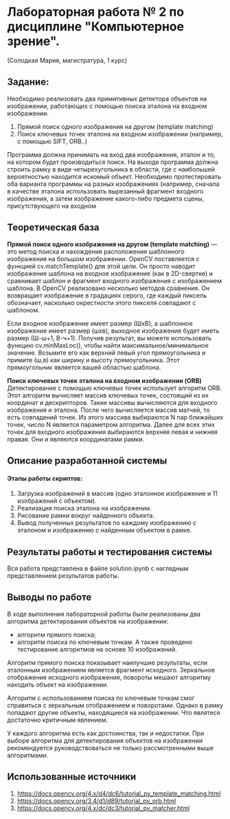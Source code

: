 # Лабораторная работа № 2 по дисциплине "Компьютерное зрение". 
(Солодкая Мария, магистратура, 1 курс)

## Задание:
Необходимо реализовать два примитивных детектора объектов на изображении, работающих с помощью поиска эталона на входном изображении.
1. Прямой поиск одного изображения на другом (template matching)
2. Поиск ключевых точек эталона на входном изображении (например, с помощью SIFT, ORB..)

Программа должна принимать на вход два изображения, эталон и то, на котором будет производиться поиск. На выходе программа должна строить рамку в виде четырехугольника в области, где с наибольшей вероятностью находится искомый объект. Необходимо протестировать оба варианта программы на разных изображениях (например, сначала в качестве эталона использовать вырезанный фрагмент входного изображения, а затем изображение какого-либо предмета сцены, присутствующего на входном

## Теоретическая база
**Прямой поиск одного изображения на другом (template matching)** — это метод поиска и нахождения расположения шаблонного изображения на большом изображении. OpenCV поставляется с функцией cv.matchTemplate() для этой цели. Он просто наводит изображение шаблона на входное изображение (как в 2D-свертке) и сравнивает шаблон и фрагмент входного изображения с изображением шаблона. В OpenCV реализовано несколько методов сравнения. Он возвращает изображение в градациях серого, где каждый пиксель обозначает, насколько окрестности этого пикселя совпадают с шаблоном.

Если входное изображение имеет размер (ШхВ), а шаблонное изображение имеет размер (шхв), выходное изображение будет иметь размер (Ш-ш+1, В-ч+1). Получив результат, вы можете использовать функцию cv.minMaxLoc(), чтобы найти максимальное/минимальное значение. Возьмите его как верхний левый угол прямоугольника и примите (ш,в) как ширину и высоту прямоугольника. Этот прямоугольник является вашей областью шаблона.

**Поиск ключевых точек эталона на входном изображении (ORB)**
Детектирование с помощью ключевых точек использует алгоритм ORB. Этот алгоритм вычисляет массив ключевых точек, состоящий из их координат и дескрипторов. Такие массивы вычисляются для входного изображения и эталона. После чего вычисляется массив матчей, то есть совпадений точек. Из этого массива выбираются N пар ближайших точек, число N является параметром алгоритма. Далее для всех этих точек для входного изображения выбираются верхняя левая и нижняя правая. Они и являются координатами рамки.

## Описание разработанной системы

#### Этапы работы скриптов: 
1. Загрузка изображений в массив (одно эталонное изображение и 11 изображений с объектом).
2. Реализация поиска эталона на изображении.
3. Рисование рамки вокруг найденного объекта.
4. Вывод полученных результатов по каждому изображению с эталоном и изображению с найденным объектом в рамке.

## Результаты работы и тестирования системы
Вся работа представлена в файле solution.ipynb с наглядным представлением результатов работы.

## Выводы по работе
В ходе выполнения лабораторной работы были реализованы два алгоритма детектирования объектов на изображении:
* алгоритм прямого поиска;
* алгоритм поиска по ключевым точкам.
А также проведено тестирование алгоритмов на основе 10 изображений.

Алгоритм прямого поиска показывает наилучшие результаты, если эталонным изображением является фрагмент исходного. Зеркальное отображение исходного изображения, повороты мешают алгоритму находить объект на изображении.

Алгоритм с использованием поиска по ключевым точкам смог справиться с зеркальным отображением и поворотами. Однако в рамку попадают другие объекты, находящиеся на изображении. Что являтеся достаточно критичным явлением.

У каждого алгоритма есть как достоинства, так и недостатки. При выборе алгоритма для детектирования объектов на изображении рекомендуется руководствоваться не только рассмотренными выше алгоритмами.

## Использованные источники
1. https://docs.opencv.org/4.x/d4/dc6/tutorial_py_template_matching.html
2. https://docs.opencv.org/3.4/d1/d89/tutorial_py_orb.html
3. https://docs.opencv.org/4.x/dc/dc3/tutorial_py_matcher.html